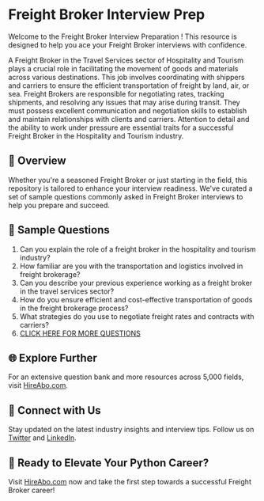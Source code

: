 # Freight Broker Interview Prep

Welcome to the Freight Broker Interview Preparation ! This resource is designed to help you ace your Freight Broker interviews with confidence.

A Freight Broker in the Travel Services sector of Hospitality and Tourism plays a crucial role in facilitating the movement of goods and materials across various destinations. This job involves coordinating with shippers and carriers to ensure the efficient transportation of freight by land, air, or sea. Freight Brokers are responsible for negotiating rates, tracking shipments, and resolving any issues that may arise during transit. They must possess excellent communication and negotiation skills to establish and maintain relationships with clients and carriers. Attention to detail and the ability to work under pressure are essential traits for a successful Freight Broker in the Hospitality and Tourism industry.

## 🚀 Overview

Whether you're a seasoned Freight Broker or just starting in the field, this repository is tailored to enhance your interview readiness. We've curated a set of sample questions commonly asked in Freight Broker interviews to help you prepare and succeed.

## 📝 Sample Questions

1. Can you explain the role of a freight broker in the hospitality and tourism industry?
2. How familiar are you with the transportation and logistics involved in freight brokerage?
3. Can you describe your previous experience working as a freight broker in the travel services sector?
4. How do you ensure efficient and cost-effective transportation of goods in the freight brokerage process?
5. What strategies do you use to negotiate freight rates and contracts with carriers?
6. [CLICK HERE FOR MORE QUESTIONS](https://hireabo.com/job/11_4_18/Freight%20Broker)

## 🌐 Explore Further

For an extensive question bank and more resources across 5,000 fields, visit [HireAbo.com](https://www.hireabo.com).

## 📱 Connect with Us

Stay updated on the latest industry insights and interview tips. Follow us on [Twitter](https://twitter.com/hireabo) and [LinkedIn](https://www.linkedin.com/in/hire-abo-3609972a8/).

## 🚀 Ready to Elevate Your Python Career?

Visit [HireAbo.com](https://www.hireabo.com) now and take the first step towards a successful Freight Broker career!